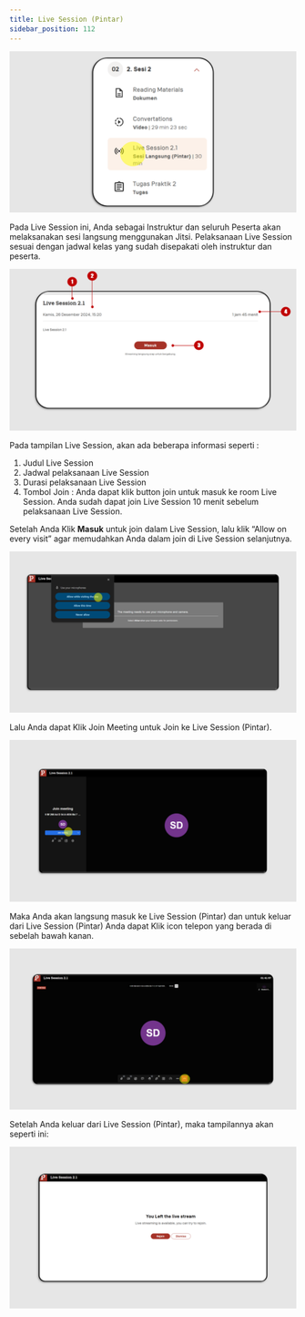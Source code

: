 ```yaml
---
title: Live Session (Pintar)
sidebar_position: 112
---
```

![](/img/ls-pintar-indo_1.png)

Pada Live Session ini, Anda sebagai Instruktur dan seluruh Peserta akan melaksanakan sesi langsung menggunakan Jitsi. Pelaksanaan Live Session sesuai dengan jadwal kelas yang sudah disepakati oleh instruktur dan peserta. 

![](/img/ls-pintar-indo-1.png)

Pada tampilan Live Session, akan ada beberapa informasi seperti :

1. Judul Live Session
2. Jadwal pelaksanaan Live Session
3. Durasi pelaksanaan Live Session
4. Tombol Join : Anda dapat klik button join untuk masuk ke room Live Session. Anda sudah dapat join Live Session 10 menit sebelum pelaksanaan Live Session.

Setelah Anda Klik **Masuk** untuk join dalam Live Session, lalu klik “Allow on every visit” agar memudahkan Anda dalam join di Live Session selanjutnya.

![](/img/ls-pintar-2.png)

Lalu Anda dapat Klik Join Meeting untuk Join ke Live Session (Pintar).

![](/img/ls-pintar-3.png)

Maka Anda akan langsung masuk ke Live Session (Pintar) dan untuk keluar dari Live Session (Pintar) Anda dapat Klik icon telepon yang berada di sebelah bawah kanan.

![](/img/ls-pintar-4.png)

Setelah Anda keluar dari Live Session (Pintar), maka tampilannya akan seperti ini:

![](/img/ls-pintar-5.png)
